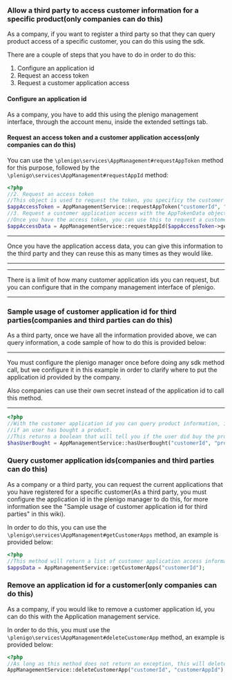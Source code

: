 ### Allow a third party to access customer information for a specific product(only companies can do this)

As a company, if you want to register a third party so that they can query product access of a specific customer, you can do this using the sdk. 

There are a couple of steps that you have to do in order to do this:

1. Configure an application id
2. Request an access token
3. Request a customer application access

#### Configure an application id

As a company, you have to add this using the plenigo management interface, through the account menu, inside the extended settings tab.

#### Request an access token and a customer application access(only companies can do this)

You can use the `\plenigo\services\AppManagement#requestAppToken` method for this purpose, followed by the `\plenigo\services\AppManagement#requestAppId` method:

```php
<?php
//2. Request an access token
//This object is used to request the token, you specificy the customer id, the product and the description
$appAccessToken = AppManagementService::requestAppToken("customerId", "productId", "Tablet Access");
//3. Request a customer application access with the AppTokenData object
//Once you have the access token, you can use this to request a customer application id for the third party
$appAccessData = AppManagementService::requestAppId($appAccessToken->getCustomerId(), $appAccessToken->getAppToken());
```

***
Once you have the application access data, you can give this information to the third party and they can reuse this as many times as they would like.
***

***
There is a limit of how many customer application ids you can request, but you can configure that in the company management interface of plenigo.
***

### Sample usage of customer application id for third parties(companies and third parties can do this)

As a third party, once we have all the information provided above, we can query information, a code sample of how to do this is provided below:

***
You must configure the plenigo manager once before doing any sdk method call, but we configure it in this example in order to clarify where to put the application id provided by the company.

Also companies can use their own secret instead of the application id to call this method.
***

```php
<?php
//With the customer application id you can query product information, in the example below, we are requesting to see
//if an user has bought a product.
//This returns a boolean that will tell you if the user did buy the product(true) or not(false).
$hasUserBought = AppManagementService::hasUserBought("customerId", "productId", "customerAppId");
```
### Query customer application ids(companies and third parties can do this)

As a company or a third party, you can request the current applications that you have registered for a specific customer(As a third party, you must configure the application id in the plenigo manager to do this, for more information see the "Sample usage of customer application id for third parties" in this wiki).

In order to do this, you can use the `\plenigo\services\AppManagement#getCustomerApps` method, an example is provided below:

```php
<?php
//This method will return a list of customer application access information
$appsData = AppManagementService::getCustomerApps("customerId");
```

### Remove an application id for a customer(only companies can do this)

As a company, if you would like to remove a customer application id, you can do this with the Application management service.

In order to do this, you must use the `\plenigo\services\AppManagement#deleteCustomerApp` method, an example is provided below:

```php
<?php
//As long as this method does not return an exception, this will delete the customer app id for the specific //customer
AppManagementService::deleteCustomerApp("customerId", "customerAppId");
```